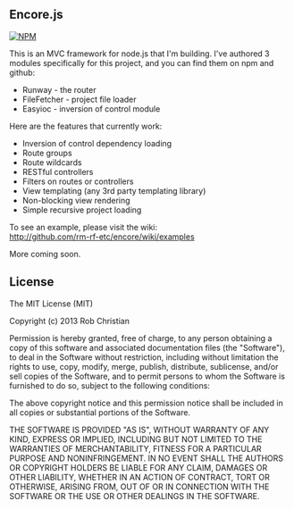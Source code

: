 
## Encore.js
[![NPM](https://nodei.co/npm/encore.png?compact=true)](https://nodei.co/npm/encore/)

This is an MVC framework for node.js that I'm building. I've authored 3 modules specifically for this project,
and you can find them on npm and github:  
* Runway - the router  
* FileFetcher - project file loader  
* Easyioc - inversion of control module  

Here are the features that currently work:

* Inversion of control dependency loading  
* Route groups  
* Route wildcards  
* RESTful controllers  
* Filters on routes or controllers  
* View templating (any 3rd party templating library)  
* Non-blocking view rendering  
* Simple recursive project loading

To see an example, please visit the wiki:  
http://github.com/rm-rf-etc/encore/wiki/examples

More coming soon.

## License

The MIT License (MIT)

Copyright (c) 2013 Rob Christian

Permission is hereby granted, free of charge, to any person obtaining a copy of
this software and associated documentation files (the "Software"), to deal in
the Software without restriction, including without limitation the rights to
use, copy, modify, merge, publish, distribute, sublicense, and/or sell copies of
the Software, and to permit persons to whom the Software is furnished to do so,
subject to the following conditions:

The above copyright notice and this permission notice shall be included in all
copies or substantial portions of the Software.

THE SOFTWARE IS PROVIDED "AS IS", WITHOUT WARRANTY OF ANY KIND, EXPRESS OR
IMPLIED, INCLUDING BUT NOT LIMITED TO THE WARRANTIES OF MERCHANTABILITY, FITNESS
FOR A PARTICULAR PURPOSE AND NONINFRINGEMENT. IN NO EVENT SHALL THE AUTHORS OR
COPYRIGHT HOLDERS BE LIABLE FOR ANY CLAIM, DAMAGES OR OTHER LIABILITY, WHETHER
IN AN ACTION OF CONTRACT, TORT OR OTHERWISE, ARISING FROM, OUT OF OR IN
CONNECTION WITH THE SOFTWARE OR THE USE OR OTHER DEALINGS IN THE SOFTWARE.
